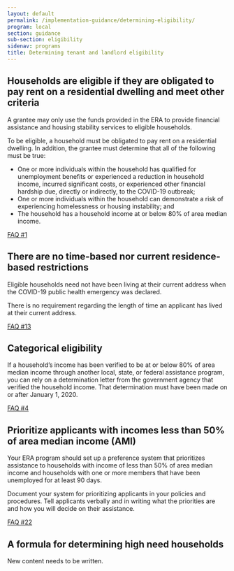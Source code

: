 ```yaml
---
layout: default
permalink: /implementation-guidance/determining-eligibility/
program: local
section: guidance
sub-section: eligibility
sidenav: programs
title: Determining tenant and landlord eligibility
---
```


## Households are eligible if they are obligated to pay rent on a residential dwelling and meet other criteria

A grantee may only use the funds provided in the ERA to provide financial assistance and housing stability services to eligible households. 

To be eligible, a household must be obligated to pay rent on a residential dwelling. In addition, the grantee must determine that all of the following must be true:

*	One or more individuals within the household has qualified for unemployment benefits or experienced a reduction in household income, incurred significant costs, or experienced other financial hardship due, directly or indirectly, to the COVID-19 outbreak;
*	One or more individuals within the household can demonstrate a risk of experiencing homelessness or housing instability; and
*	The household has a household income at or below 80% of area median income.

<a href="{{ site.baseurl }}/faqs#1" class="era-guidance__faq-reference"><span class="usa-tag">FAQ #1</span></a>

## There are no time-based nor current residence-based restrictions

Eligible households need not have been living at their current address when the COVID-19 public health emergency was declared. 

There is no requirement regarding the length of time an applicant has lived at their current address. 

<a href="{{ site.baseurl }}/faqs#13" class="era-guidance__faq-reference"><span class="usa-tag">FAQ #13</span></a>

## Categorical eligibility 

If a household’s income has been verified to be at or below 80% of area median income through another local, state, or federal assistance program, you can rely on a determination letter from the government agency that verified the household income. That determination must have been made on or after January 1, 2020. 

<a href="{{ site.baseurl }}/faqs#4p5" class="era-guidance__faq-reference"><span class="usa-tag">FAQ #4</span></a>

## Prioritize applicants with incomes less than 50% of area median income (AMI) 

Your ERA program should set up a preference system that prioritizes assistance to households with income of less than 50% of area median income and households with one or more members that have been unemployed for at least 90 days. 

Document your system for prioritizing applicants in your policies and procedures. Tell applicants verbally and in writing what the priorities are and how you will decide on their assistance. 

<a href="{{ site.baseurl }}/faqs#22" class="era-guidance__faq-reference"><span class="usa-tag">FAQ #22</span></a>

## A formula for determining high need households

<span class="era-guidance__placeholder">
  New content needs to be written.
</span>
